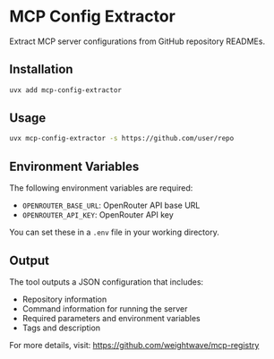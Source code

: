 # MCP Config Extractor

Extract MCP server configurations from GitHub repository READMEs.

## Installation

```bash
uvx add mcp-config-extractor
```

## Usage

```bash
uvx mcp-config-extractor -s https://github.com/user/repo
```

## Environment Variables

The following environment variables are required:

- `OPENROUTER_BASE_URL`: OpenRouter API base URL
- `OPENROUTER_API_KEY`: OpenRouter API key

You can set these in a `.env` file in your working directory.

## Output

The tool outputs a JSON configuration that includes:
- Repository information
- Command information for running the server
- Required parameters and environment variables
- Tags and description

For more details, visit: https://github.com/weightwave/mcp-registry
